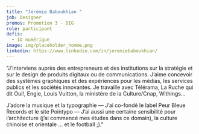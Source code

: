 ```yaml
---
title: "Jérémie Baboukhian "
job: Designer
promos: Promotion 3 - DIG
role: participant
defis:
  - ID numérique
image: img/placeholder_homme.png
linkedin: https://www.linkedin.com/in/jeremiebaboukhian/
---
```

"J’interviens auprès des entrepreneurs et des institutions sur la stratégie et sur le design de produits digitaux ou de communications. J’aime concevoir des systèmes graphiques et des expériences pour les médias, les services publics et les sociétés innovantes. Je travaille avec Télérama, La Ruche qui dit Oui!, Engie, Louis Vuitton, la ministère de la Culture/Cnap, Withings… 

J’adore la musique et la typographie — J’ai co-fondé le label Peur Bleue Records et le site Pointypo — J’ai aussi une certaine sensibilité pour l’architecture (j’ai commencé mes études dans ce domain), la culture chinoise et orientale … et le football ;)."